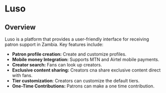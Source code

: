 # Luso

## Overview

Luso is a platform that provides a user-friendly interface for receiving patron support in Zambia. Key features include:

- **Patron profile creation:** Create and customize profiles.
- **Mobile money Integration:** Supports MTN and Airtel mobile payments.
- **Creator search:** Fans can look up creators.
- **Exclusive content sharing:** Creators cna share exclusive content direct with fans.
- **Tier customization**: Creators can customize the default tiers.
- **One-Time Contributions:** Patrons can make a one time contribution.
